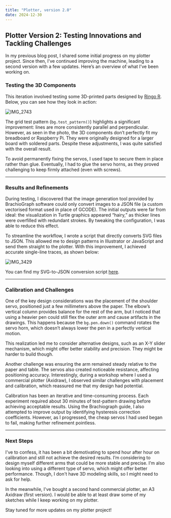 ```yaml
---
title: "Plotter, version 2.0"
date: 2024-12-30
---
```


## Plotter Version 2: Testing Innovations and Tackling Challenges

In my previous blog post, I shared some initial progress on my plotter project. Since then, I’ve continued improving the machine, leading to a second version with a few updates. Here’s an overview of what I’ve been working on.

### Testing the 3D Components

This iteration involved testing some 3D-printed parts designed by [Ringo R](https://www.thingiverse.com/thing:4295302#google_vignette). Below, you can see how they look in action:

<img src="{{site.baseurl | prepend: site.url}}images/2024-12-30-plotterV2/IMG_2743.png" alt="IMG_2743" />

The grid test pattern (`bg.test_pattern()`) highlights a significant improvement: lines are more consistently parallel and perpendicular. However, as seen in the photo, the 3D components don’t perfectly fit my breadboard or Raspberry Pi. They were originally designed for a larger board with soldered parts. Despite these adjustments, I was quite satisfied with the overall result. 

To avoid permanently fixing the servos, I used tape to secure them in place rather than glue. Eventually, I had to glue the servo horns, as they proved challenging to keep firmly attached (even with screws).

---

### Results and Refinements

During testing, I discovered that the image generation tool provided by BrachioGraph software could only convert images to a JSON file (a custom vectorised format used in place of GCODE). The initial outputs were far from ideal: the visualization in Turtle graphics appeared “hairy,” as thicker lines were overfilled with redundant strokes. By tweaking the configuration, I was able to reduce this effect.

To streamline the workflow, I wrote a script that directly converts SVG files to JSON. This allowed me to design patterns in Illustrator or JavaScript and send them straight to the plotter. With this improvement, I achieved accurate single-line traces, as shown below:

<img src="{{site.baseurl | prepend: site.url}}images/2024-12-30-plotterV2/IMG_3429.png" alt="IMG_3429" />

You can find my SVG-to-JSON conversion script [here](https://github.com/lauraporta/BrachioGraph/blob/master/svg_to_json.py).

---

### Calibration and Challenges

One of the key design considerations was the placement of the shoulder servo, positioned just a few millimeters above the paper. The elbow’s vertical column provides balance for the rest of the arm, but I noticed that using a heavier pen could still flex the outer arm and cause artifacts in the drawings. This happens because the `bg.pen.down()` command rotates the servo horn, which doesn’t always lower the pen in a perfectly vertical motion.

This realization led me to consider alternative designs, such as an X-Y slider mechanism, which might offer better stability and precision. They might be harder to build though.

Another challenge was ensuring the arm remained steady relative to the paper and table. The servos also created noticeable resistance, affecting positioning accuracy. Interestingly, during a workshop where I used a commercial plotter (Axidraw), I observed similar challenges with placement and calibration, which reassured me that my design had potential.

Calibration has been an iterative and time-consuming process. Each experiment required about 30 minutes of test-pattern drawing before achieving acceptable results. Using the Brachiograph guide, I also attempted to improve output by identifying hysteresis correction coefficients. However, as I progressed, the cheap servos I had used began to fail, making further refinement pointless.

---

### Next Steps

I've to confess, it has been a bit demotivating to spend hour after hour on calibration and still not achieve the desired results. I’m considering to design myself different arms that could be more stable and precise. I’m also looking into using a different type of servo, which might offer better performance. Though, I don't have 3D modeling skills, so I might need to ask for help.  

In the meanwhile, I've bought a second hand commercial plotter, an A3 Axidraw (first version). I would be able to at least draw some of my sketches while I keep working on my plotter.

Stay tuned for more updates on my plotter project! 

